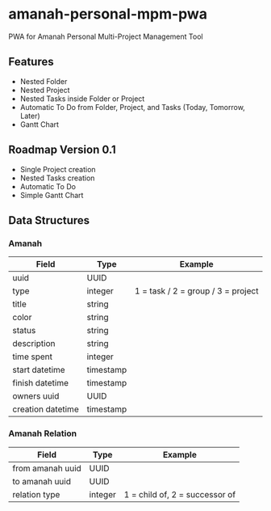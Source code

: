 # amanah-personal-mpm-pwa
PWA for Amanah Personal Multi-Project Management Tool

## Features
- Nested Folder
- Nested Project
- Nested Tasks inside Folder or Project
- Automatic To Do from Folder, Project, and Tasks (Today, Tomorrow, Later)
- Gantt Chart

## Roadmap Version 0.1
- Single Project creation
- Nested Tasks creation
- Automatic To Do
- Simple Gantt Chart

## Data Structures

### Amanah
|Field|Type|Example|
|---|---|---|
|uuid|UUID||
|type|integer|1 = task / 2 = group / 3 = project|
|title|string||
|color|string||
|status|string||
|description|string||
|time spent|integer||
|start datetime|timestamp||
|finish datetime|timestamp||
|owners uuid|UUID||
|creation datetime|timestamp||

### Amanah Relation
|Field|Type|Example|
|---|---|---|
|from amanah uuid|UUID||
|to amanah uuid|UUID||
|relation type|integer|1 = child of, 2 = successor of|

